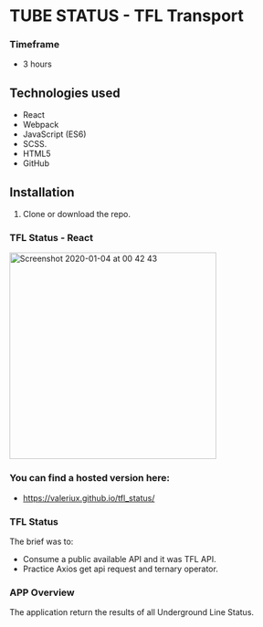 # TUBE STATUS - TFL Transport

### Timeframe
* 3 hours

## Technologies used
* React
* Webpack
* JavaScript (ES6)
* SCSS.
* HTML5
* GitHub

## Installation
1. Clone or download the repo.

### TFL Status - React
<img width="362" alt="Screenshot 2020-01-04 at 00 42 43" src="https://user-images.githubusercontent.com/47470930/71757030-d27d1a00-2e8a-11ea-9ea7-c884211796ab.png">

### You can find a hosted version here:
- https://valeriux.github.io/tfl_status/

### TFL Status
The brief was to:
- Consume a public available API and it was TFL API.
- Practice Axios get api request and ternary operator.

### APP Overview
The application return the results of all Underground Line Status.
